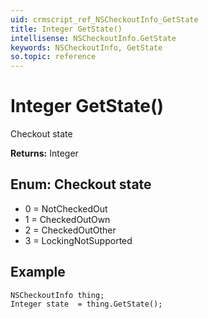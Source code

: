 ```yaml
---
uid: crmscript_ref_NSCheckoutInfo_GetState
title: Integer GetState()
intellisense: NSCheckoutInfo.GetState
keywords: NSCheckoutInfo, GetState
so.topic: reference
---
```


# Integer GetState()

Checkout state

**Returns:** Integer

## Enum: Checkout state

* 0 = NotCheckedOut
* 1 = CheckedOutOwn
* 2 = CheckedOutOther
* 3 = LockingNotSupported

## Example

```crmscript
NSCheckoutInfo thing;
Integer state  = thing.GetState();
```
